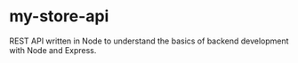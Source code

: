 # my-store-api
REST API written in Node to understand the basics of backend development with Node and Express.
